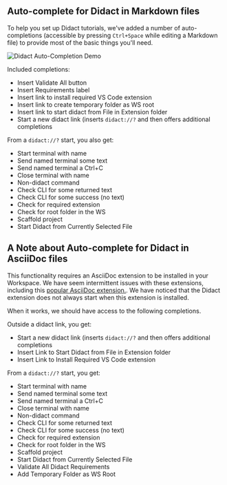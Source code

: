 ## Auto-complete for Didact in Markdown files

To help you set up Didact tutorials, we've added a number of auto-completions (accessible by pressing `Ctrl+Space` while editing a Markdown file) to provide most of the basic things you'll need.

![Didact Auto-Completion Demo](https://github.com/redhat-developer/vscode-didact/blob/master/images/didact-uri-completion-demo.gif)

Included completions:

* Insert Validate All button
* Insert Requirements label
* Insert link to install required VS Code extension
* Insert link to create temporary folder as WS root
* Insert link to start didact from File in Extension folder
* Start a new didact link (inserts `didact://?` and then offers additional completions

From a `didact://?` start, you also get:

* Start terminal with name
* Send named terminal some text
* Send named terminal a Ctrl+C
* Close terminal with name
* Non-didact command
* Check CLI for some returned text
* Check CLI for some success (no text)
* Check for required extension
* Check for root folder in the WS
* Scaffold project
* Start Didact from Currently Selected File

## A Note about Auto-complete for Didact in AsciiDoc files

This functionality requires an AsciiDoc extension to be installed in your Workspace. We have seem intermittent issues with these extensions, including this [popular AsciiDoc extension.](vscode:extension/joaompinto.asciidoctor-vscode). We have noticed that the Didact extension does not always start when this extension is installed.

When it works, we should have access to the following completions.

Outside a didact link, you get:

* Start a new didact link (inserts `didact://?` and then offers additional completions
* Insert Link to Start Didact from File in Extension folder
* Insert Link to Install Required VS Code extension

From a `didact://?` start, you get:

* Start terminal with name
* Send named terminal some text
* Send named terminal a Ctrl+C
* Close terminal with name
* Non-didact command
* Check CLI for some returned text
* Check CLI for some success (no text)
* Check for required extension
* Check for root folder in the WS
* Scaffold project
* Start Didact from Currently Selected File
* Validate All Didact Requirements
* Add Temporary Folder as WS Root
